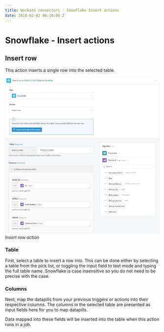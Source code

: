 ```yaml
---
title: Workato connectors - Snowflake Insert actions
date: 2018-02-02 06:10:00 Z
---
```


# Snowflake - Insert actions

## Insert row
This action inserts a single row into the selected table.

![Insert row action](/assets/images/snowflake/insert-row-action.png)
*Insert row action*

### Table
First, select a table to insert a row into. This can be done either by selecting a table from the pick list, or toggling the input field to text mode and typing the full table name. Snowflake is case insensitive so you do not need to be precise with the case.

### Columns
Next, map the datapills from your previous triggers or actions into their respective columns. The columns in the selected table are presented as input fields here for you to map datapills.

Data mapped into these fields will be inserted into the table when this action runs in a job.
